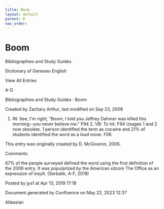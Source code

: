 ```yaml
---
title: Boom
layout: default
parent: B
nav_order:
---
```


# Boom

Bibliographies and Study Guides

Dictionary of Geneseo English

View All Entries

A-D

Bibliographies and Study Guides : Boom

Created by  Zachary Arthur, last modified on Sep 23, 2008

1. IN: See, I'm right; &quot;Boom, I told you Jeffrey Dahmer was killed this morning--you never believe me.&quot; F94 2. VB: To hit. F94 Usages 1 and 2 now obsolete. 1 person identified the term as cocaine and 21% of students identified the word as a loud noise. F06 

This entry was originally created by D. McGiveron, 2006.

Comments:

67% of the people surveyed defined the word using the first definition of the 2006 entry. It was popularized by the American sitcom The Office as an expression of insult. (Serbalik, A-F, 2019)

Posted by jys1 at Apr 13, 2019 17:18

Document generated by Confluence on May 22, 2023 12:37

Atlassian
